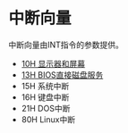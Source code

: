 # 中断向量

中断向量由INT指令的参数提供。

- [10H 显示器和屏幕](10.md)
- [13H BIOS直接磁盘服务](13.md)
- 15H 系统中断
- 16H 键盘中断
- 21H DOS中断
- 80H Linux中断